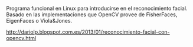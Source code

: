 Programa funcional en Linux para introducirse en el reconocimiento facial. Basado en las implementaciones que OpenCV provee de FisherFaces, EigenFaces o Viola&Jones.

http://dariolp.blogspot.com.es/2013/01/reconocimiento-facial-con-opencv.html